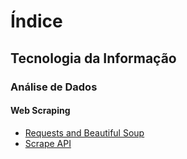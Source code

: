 # Índice

## Tecnologia da Informação

### Análise de Dados

#### Web Scraping

- [Requests and Beautiful Soup](/Tecnologia%20da%20Informação/Análise%20de%20dados/Web%20Scraping/Requests%20and%20Beautiful%20Soup.md)
- [Scrape API](/Tecnologia%20da%20Informação/Análise%20de%20dados/Web%20Scraping/Scrape%20API.md)
